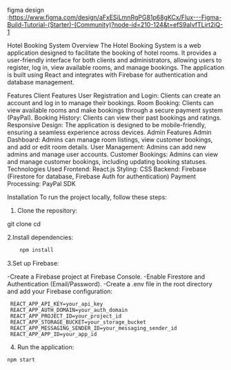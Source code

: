 figma design :https://www.figma.com/design/aFxESiLmnRgPG81p68gKCx/Flux---Figma-Build-Tutorial-(Starter)-(Community)?node-id=210-124&t=efS9aIvfTLirt2iQ-1

Hotel Booking System
Overview
The Hotel Booking System is a web application designed to facilitate the booking of hotel rooms. It provides a user-friendly interface for both clients and administrators, allowing users to register, log in, view available rooms, and manage bookings. The application is built using React and integrates with Firebase for authentication and database management.

Features
Client Features
User Registration and Login: Clients can create an account and log in to manage their bookings.
Room Booking: Clients can view available rooms and make bookings through a secure payment system (PayPal).
Booking History: Clients can view their past bookings and ratings.
Responsive Design: The application is designed to be mobile-friendly, ensuring a seamless experience across devices.
Admin Features
Admin Dashboard: Admins can manage room listings, view customer bookings, and add or edit room details.
User Management: Admins can add new admins and manage user accounts.
Customer Bookings: Admins can view and manage customer bookings, including updating booking statuses.
Technologies Used
Frontend: React.js
Styling: CSS
Backend: Firebase (Firestore for database, Firebase Auth for authentication)
Payment Processing: PayPal SDK

Installation
To run the project locally, follow these steps:
1. Clone the repository:

git clone
cd 

2.Install dependencies:
```bash
    npm install
```
3.Set up Firebase:

-Create a Firebase project at Firebase Console.
-Enable Firestore and Authentication (Email/Password).
-Create a .env file in the root directory and add your Firebase configuration:

     REACT_APP_API_KEY=your_api_key
     REACT_APP_AUTH_DOMAIN=your_auth_domain
     REACT_APP_PROJECT_ID=your_project_id
     REACT_APP_STORAGE_BUCKET=your_storage_bucket
     REACT_APP_MESSAGING_SENDER_ID=your_messaging_sender_id
     REACT_APP_APP_ID=your_app_id

4. Run the application:
```bash
npm start
```
